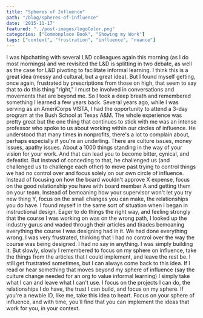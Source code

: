 ```yaml
---
title: "Spheres of Influence"
path: "/blog/spheres-of-influence"
date: '2015-11-17'
featured: "../post-images/logoColor.png"
categories: ["Commonplace Book", "Showing my Work"]
tags: ["context", "frustration", "influence", "nuance"]
---
```


I was hipchatting with several L&D colleagues again this morning (as I do most mornings) and we revisited the L&D is splitting in two debate, as well as the case for L&D pivoting to facilitate informal learning. I think this is a great idea (messy and cultural, but a great idea). But I found myself getting, once again, frustrated by prescriptions from those on high, that seem to say that to do this thing "right," I must be involved in conversations and movements that are beyond me. So I took a deep breath and remembered something I learned a few years back. Several years ago, while I was serving as an AmeriCorps VISTA, I had the opportunity to attend a 3-day program at the Bush School at Texas A&M. The whole experience was pretty great but the one thing that continues to stick with me was an intense professor who spoke to us about working within our circles of influence. He understood that many times in nonprofits, there's a lot to complain about, perhaps especially if you're an underling. There are culture issues, money issues, apathy issues. About a 1000 things standing in the way of your vision for your work. And that can lead you to become bitter, cynical, and defeatist. But instead of conceding to that, he challenged us (and challenged us to challenge each other) to move past trying to control things we had no control over and focus solely on our own circle of influence. Instead of focusing on how the board wouldn't approve X expense, focus on the good relationship you have with board member A and getting them on your team. Instead of bemoaning how your supervisor won't let you try new thing Y, focus on the small changes you can make, the relationships you do have. I found myself in the same sort of situation when I began in instructional design. Eager to do things the right way, and feeling strongly that the course I was working on was on the wrong path, I looked up the industry gurus and waded through their articles and tirades bemoaning everything the course I was designing had in it. We had done everything wrong. I was very frustrated, thinking that I had no control over the way the course was being designed. I had no say in anything. I was simply building it. But slowly, slowly I remembered to focus on my sphere on influence, take the things from the articles that I could implement, and leave the rest be. I still get frustrated sometimes, but I can always come back to this idea. If I read or hear something that moves beyond my sphere of influence (say the culture change needed for an org to value informal learning) I simply take what I can and leave what I can't use. I focus on the projects I can do, the relationships I do have, the trust I can build, and focus on my sphere. If you're a newbie ID, like me, take this idea to heart. Focus on your sphere of influence, and with time, you'll find that you can implement the ideas that work for you, in your context.

